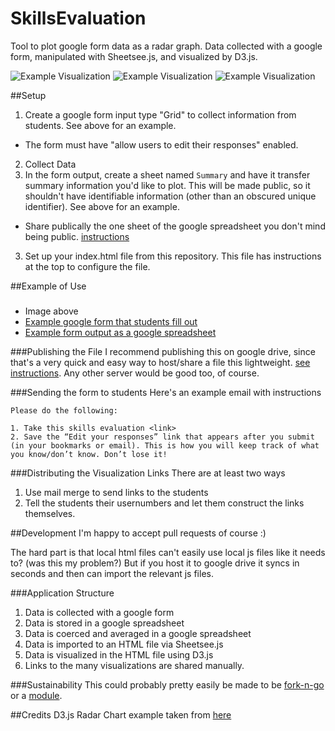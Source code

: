 SkillsEvaluation
================

Tool to plot google form data as a radar graph. Data collected with a google form, manipulated with Sheetsee.js, and visualized by D3.js.

![Example Visualization](/img/radar1.jpg "Example Visualization")
![Example Visualization](/img/radar2.jpg "Example Visualization")
![Example Visualization](/img/radar3.jpg "Example Visualization")


##Setup

1. Create a google form input type "Grid" to collect information from students. See above for an example.
  - The form must have "allow users to edit their responses" enabled.
2. Collect Data
2. In the form output, create a sheet named `Summary` and have it
   transfer summary information you'd like to plot. This will be made
   public, so it shouldn't have identifiable information (other than an
   obscured unique identifier). See above for an example.
  - Share publically the one sheet of the google spreadsheet you don't mind being public. [instructions](https://github.com/jlord/sheetsee.js/blob/master/docs/basics.md#publishing-your-spreadsheet)
3. Set up your index.html file from this repository. This file has
   instructions at the top to configure the file.


##Example of Use
###
- Image above
- [Example google form that students fill out](https://docs.google.com/a/yale.edu/forms/d/1Kgj2TaeOA-BO2vChj4YZ8xPcTAKuNfncil9Br8yKOtY/viewform)
- [Example form output as a google spreadsheet](https://docs.google.com/a/yale.edu/spreadsheet/ccc?key=0AopzqThqXEKfdC1SUUxKRjU0Y0dGcTJhMmQwdnFfTEE#gid=0)

###Publishing the File
I recommend publishing this on google drive, since that's a very quick
and easy way to host/share a file this lightweight. [see
instructions](linktoinstructions). Any other server would be good too, of
course.

###Sending the form to students
Here's an example email with instructions

```
Please do the following:

1. Take this skills evaluation <link>
2. Save the “Edit your responses” link that appears after you submit (in your bookmarks or email). This is how you will keep track of what you know/don’t know. Don’t lose it!
```

###Distributing the Visualization Links
There are at least two ways

1. Use mail merge to send links to the students
2. Tell the students their usernumbers and let them construct the links
   themselves.

##Development
I'm happy to accept pull requests of course :)

The hard part is that local html files can't easily use local js files like it needs to? (was this my problem?)
But if you host it to google drive it syncs in seconds and then can import the relevant js files.

###Application Structure
1. Data is collected with a google form
1. Data is stored in a google spreadsheet
1. Data is coerced and averaged in a google spreadsheet
1. Data is imported to an HTML file via Sheetsee.js
1. Data is visualized in the HTML file using D3.js
1. Links to the many visualizations are shared manually.

###Sustainability
This could probably pretty easily be made to be [fork-n-go](https://github.com/jlord/sheetsee.js/blob/master/docs/fork-n-go.md) or a [module](https://github.com/jlord/sheetsee.js/blob/master/docs/custom-charts.md).

##Credits
D3.js Radar Chart example taken from [here](http://bl.ocks.org/nbremer/raw/6506614/)

